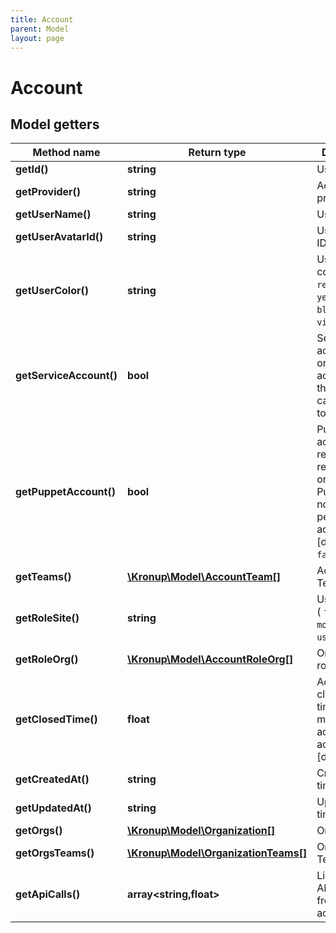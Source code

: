 ```yaml
---
title: Account
parent: Model
layout: page
---
```


# Account

## Model getters

Method name | Return type | Description
------------ | ------------- | -------------
**getId()** | **string** | User ID
**getProvider()** | **string** | Account provider
**getUserName()** | **string** | User name
**getUserAvatarId()** | **string** | User avatar ID
**getUserColor()** | **string** | User profile color ( `clear`, `red`, `orange`, `yellow`, `green`, `blue`, `pink`, `violet`, )
**getServiceAccount()** | **bool** | Service accounts can only perform actions through API calls   [default to `false`]
**getPuppetAccount()** | **bool** | Puppet accounts replace users removed from organizations. Puppets can no longer perform any actions   [default to `false`]
**getTeams()** | [**\Kronup\Model\AccountTeam[]**](../AccountTeam) | Account Teams
**getRoleSite()** | **string** | User site role ( `founder`, `moderator`, `user`, )
**getRoleOrg()** | [**\Kronup\Model\AccountRoleOrg[]**](../AccountRoleOrg) | Organization roles
**getClosedTime()** | **float** | Account closed UNIX timestamp; 0 means the account is active   [default to `0`]
**getCreatedAt()** | **string** | Created timestamp
**getUpdatedAt()** | **string** | Updated timestamp
**getOrgs()** | [**\Kronup\Model\Organization[]**](../Organization) | Organizations
**getOrgsTeams()** | [**\Kronup\Model\OrganizationTeams[]**](../OrganizationTeams) | Organization Teams
**getApiCalls()** | **array<string,float>** | List of daily API Calls from this account

